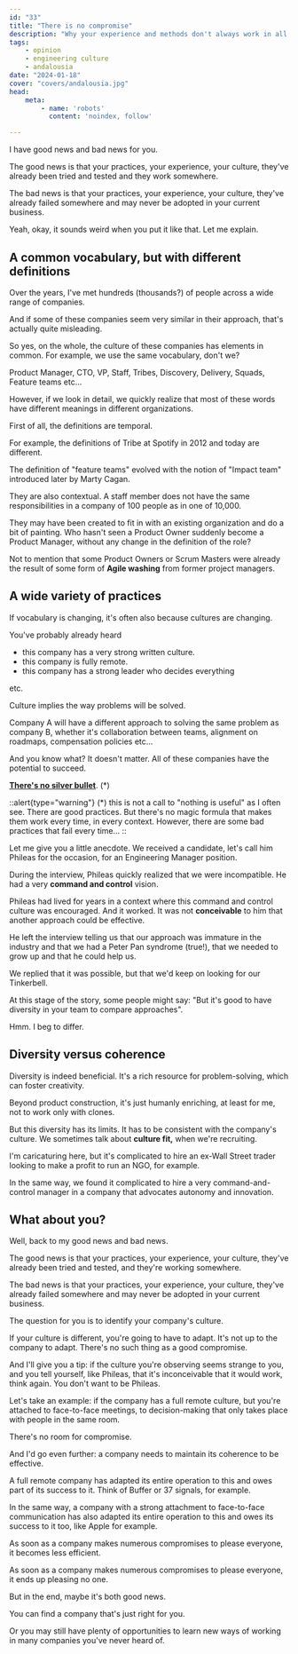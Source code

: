 ```yaml
---
id: "33"
title: "There is no compromise"
description: "Why your experience and methods don't always work in all companies. What is culture fit?"
tags:
    - opinion
    - engineering culture
    - andalousia
date: "2024-01-18"
cover: "covers/andalousia.jpg"
head:
    meta:
        - name: 'robots'
          content: 'noindex, follow'

---
```

I have good news and bad news for you.

The good news is that your practices, your experience, your culture, they've already been tried and tested and they work somewhere.

The bad news is that your practices, your experience, your culture, they've already failed somewhere and may never be adopted in your current business.

Yeah, okay, it sounds weird when you put it like that. Let me explain.

## A common vocabulary, but with different definitions

Over the years, I've met hundreds (thousands?) of people across a wide range of companies.

And if some of these companies seem very similar in their approach, that's actually quite misleading.

So yes, on the whole, the culture of these companies has elements in common. For example, we use the same vocabulary, don't we?

Product Manager, CTO, VP, Staff, Tribes, Discovery, Delivery, Squads, Feature teams etc...

However, if we look in detail, we quickly realize that most of these words have different meanings in different organizations.

First of all, the definitions are temporal.

For example, the definitions of Tribe at Spotify in 2012 and today are different.

The definition of "feature teams" evolved with the notion of "Impact team" introduced later by Marty Cagan.

They are also contextual. A staff member does not have the same responsibilities in a company of 100 people as in one of 10,000.

They may have been created to fit in with an existing organization and do a bit of painting. Who hasn't seen a Product Owner suddenly become a Product Manager, without any change in the definition of the role?

Not to mention that some Product Owners or Scrum Masters were already the result of some form of **Agile washing** from former project managers.

## A wide variety of practices

If vocabulary is changing, it's often also because cultures are changing.

You've probably already heard

- this company has a very strong written culture.
- this company is fully remote.
- this company has a strong leader who decides everything

etc.

Culture implies the way problems will be solved.

Company A will have a different approach to solving the same problem as company B, whether it's collaboration between teams, alignment on roadmaps, compensation policies etc...

And you know what? It doesn't matter. All of these companies have the potential to succeed.

**[There's no silver bullet](https://en.wikipedia.org/wiki/No_Silver_Bullet)**. (\*)

::alert{type="warning"}
(\*) this is not a call to "nothing is useful" as I often see. There are good practices. But there's no magic formula that makes them work every time, in every context. However, there are some bad practices that fail every time...
::

Let me give you a little anecdote. We received a candidate, let's call him Phileas for the occasion, for an Engineering Manager position.

During the interview, Phileas quickly realized that we were incompatible. He had a very **command and control** vision.

Phileas had lived for years in a context where this command and control culture was encouraged. And it worked. It was not **conceivable** to him that another approach could be effective.

He left the interview telling us that our approach was immature in the industry and that we had a Peter Pan syndrome (true!), that we needed to grow up and that he could help us.

We replied that it was possible, but that we'd keep on looking for our Tinkerbell.

At this stage of the story, some people might say: "But it's good to have diversity in your team to compare approaches".

Hmm. I beg to differ.

## Diversity versus coherence

Diversity is indeed beneficial. It's a rich resource for problem-solving, which can foster creativity.

Beyond product construction, it's just humanly enriching, at least for me, not to work only with clones.

But this diversity has its limits. It has to be consistent with the company's culture. We sometimes talk about **culture fit,** when we're recruiting.

I'm caricaturing here, but it's complicated to hire an ex-Wall Street trader looking to make a profit to run an NGO, for example.

In the same way, we found it complicated to hire a very command-and-control manager in a company that advocates autonomy and innovation.

## What about you?

Well, back to my good news and bad news.

The good news is that your practices, your experience, your culture, they've already been tried and tested, and they're working somewhere.

The bad news is that your practices, your experience, your culture, they've already failed somewhere and may never be adopted in your current business.

The question for you is to identify your company's culture.

If your culture is different, you're going to have to adapt. It's not up to the company to adapt. There's no such thing as a good compromise.

And I'll give you a tip: if the culture you're observing seems strange to you, and you tell yourself, like Phileas, that it's inconceivable that it would work, think again. You don't want to be Phileas.

Let's take an example: if the company has a full remote culture, but you're attached to face-to-face meetings, to decision-making that only takes place with people in the same room.

There's no room for compromise.

And I'd go even further: a company needs to maintain its coherence to be effective.

A full remote company has adapted its entire operation to this and owes part of its success to it. Think of Buffer or 37 signals, for example.

In the same way, a company with a strong attachment to face-to-face communication has also adapted its entire operation to this and owes its success to it too, like Apple for example.

As soon as a company makes numerous compromises to please everyone, it becomes less efficient.

As soon as a company makes numerous compromises to please everyone, it ends up pleasing no one.

But in the end, maybe it's both good news.

You can find a company that's just right for you.

Or you may still have plenty of opportunities to learn new ways of working in many companies you've never heard of.
